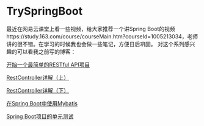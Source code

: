 # TrySpringBoot
最近在网易云课堂上看一些视频，给大家推荐一个讲Spring Boot的视频https://study.163.com/course/courseMain.htm?courseId=1005213034，老师讲的很不错。在学习的时候我也会做一些笔记，方便日后巩固。
对这个系列感兴趣的可以看我之前写的博客：

[开始一个最简单的RESTful API项目](http://luxiaofenblog.cn/index.php/2018/11/07/%e5%bc%80%e5%a7%8b%e4%b8%80%e4%b8%aa%e6%9c%80%e7%ae%80%e5%8d%95%e7%9a%84restful-api%e9%a1%b9%e7%9b%ae/)

[RestController详解（上）](http://luxiaofenblog.cn/index.php/2018/11/10/restcontroller%e8%af%a6%e8%a7%a3%ef%bc%88%e4%b8%8a%ef%bc%89/)

[RestController详解（下）](http://luxiaofenblog.cn/index.php/2018/11/11/restcontroller%e8%af%a6%e8%a7%a3%ef%bc%88%e4%b8%8b%ef%bc%89/)

[在Spring Boot中使用Mybatis](http://luxiaofenblog.cn/index.php/2018/11/15/%e5%9c%a8spring-boot%e4%b8%ad%e4%bd%bf%e7%94%a8mybatis/)

[Spring Boot项目的单元测试](http://luxiaofenblog.cn/index.php/2018/12/15/spring-boot%e9%a1%b9%e7%9b%ae%e7%9a%84%e5%8d%95%e5%85%83%e6%b5%8b%e8%af%95/)
